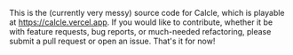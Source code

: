 This is the (currently very messy) source code for Calcle, which is playable at https://calcle.vercel.app. If you would like to contribute, whether it be with feature requests, bug reports, or much-needed refactoring, please submit a pull request or open an issue. That's it for now!
